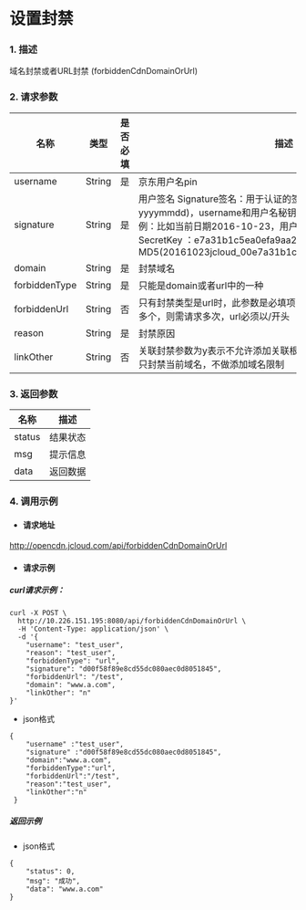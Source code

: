 # **设置封禁**
### 1. 描述

域名封禁或者URL封禁 (forbiddenCdnDomainOrUrl)

### 2. 请求参数

| **名称**      | **类型** | **是否必填** | **描述**                          |
| ----------- | ------ | -------- | ------------------------------- |
| username      | String | 是        | 京东用户名pin                          |
| signature  | String | 是        | 用户签名    Signature签名：用于认证的签名信息,签名算法: 日期(格式为 yyyymmdd)，username和用户名秘钥相加的字符串的md5值。签名示例：比如当前日期2016-10-23，用户pin: jcloud_00 ,用户秘钥SecretKey ：e7a31b1c5ea0efa9aa2f29c6559f7d61那签名为MD5(20161023jcloud_00e7a31b1c5ea0efa9aa2f29c6559f7d61)                    |
| domain      | String | 是        | 封禁域名 |
| forbiddenType   | String | 是        | 只能是domain或者url中的一种 |
| forbiddenUrl   | String | 否        |只有封禁类型是url时，此参数是必填项，每次只能封禁一个URL，如需多个，则需请求多次，url必须以/开头  |
| reason   | String | 是       | 封禁原因 |
| linkOther   | String | 否       | 关联封禁参数为y表示不允许添加关联根域下所有域名。为空或者n表示只封禁当前域名，不做添加域名限制 |
### 3. 返回参数

| **名称**         | **描述**               |
| -------------- | -------------------- |
| status      | 结果状态                 |
| msg | 提示信息                   |
| data | 返回数据                   |


### 4. 调用示例

- #### 请求地址
http://opencdn.jcloud.com/api/forbiddenCdnDomainOrUrl

- #### 请求示例
##### curl请求示例：
```
curl -X POST \
  http://10.226.151.195:8080/api/forbiddenCdnDomainOrUrl \
  -H 'Content-Type: application/json' \
  -d '{
    "username": "test_user",
    "reason": "test_user",
    "forbiddenType": "url",
    "signature": "d00f58f89e8cd55dc080aec0d8051845",
    "forbiddenUrl": "/test",
    "domain": "www.a.com",
    "linkOther": "n"
}'
```


* json格式

```
{
    "username" :"test_user",
    "signature" :"d00f58f89e8cd55dc080aec0d8051845",
    "domain":"www.a.com",
    "forbiddenType":"url",
    "forbiddenUrl":"/test",
    "reason":"test_user",
    "linkOther":"n"
 }
 ```

##### 返回示例

* json格式

```
{
    "status": 0,
    "msg": "成功",
    "data": "www.a.com"
}

```
